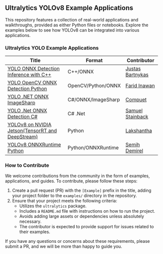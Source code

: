 ## Ultralytics YOLOv8 Example Applications

This repository features a collection of real-world applications and walkthroughs, provided as either Python files or notebooks. Explore the examples below to see how YOLOv8 can be integrated into various applications.

### Ultralytics YOLO Example Applications

| Title                                                                                                          | Format             | Contributor                                         |
| -------------------------------------------------------------------------------------------------------------- | ------------------ | --------------------------------------------------- |
| [YOLO ONNX Detection Inference with C++](./YOLOv8-CPP-Inference)                                               | C++/ONNX           | [Justas Bartnykas](https://github.com/JustasBart)   |
| [YOLO OpenCV ONNX Detection Python](./YOLOv8-OpenCV-ONNX-Python)                                               | OpenCV/Python/ONNX | [Farid Inawan](https://github.com/frdteknikelektro) |
| [YOLO .NET ONNX ImageSharp](https://github.com/dme-compunet/YoloV8)                                            | C#/ONNX/ImageSharp | [Compuet](https://github.com/dme-compunet)          |
| [YOLO .Net ONNX Detection C#](https://www.nuget.org/packages/Yolov8.Net)                                       | C# .Net            | [Samuel Stainback](https://github.com/sstainba)     |
| [YOLOv8 on NVIDIA Jetson(TensorRT and DeepStream)](https://wiki.seeedstudio.com/YOLOv8-DeepStream-TRT-Jetson/) | Python             | [Lakshantha](https://github.com/lakshanthad)        |
| [YOLOv8 ONNXRuntime Python](./YOLOv8-ONNXRuntime)                                                              | Python/ONNXRuntime | [Semih Demirel](https://github.com/semihhdemirel)   |

### How to Contribute

We welcome contributions from the community in the form of examples, applications, and guides. To contribute, please follow these steps:

1. Create a pull request (PR) with the `[Example]` prefix in the title, adding your project folder to the `examples/` directory in the repository.
1. Ensure that your project meets the following criteria:
   - Utilizes the `ultralytics` package.
   - Includes a `README.md` file with instructions on how to run the project.
   - Avoids adding large assets or dependencies unless absolutely necessary.
   - The contributor is expected to provide support for issues related to their examples.

If you have any questions or concerns about these requirements, please submit a PR, and we will be more than happy to guide you.

